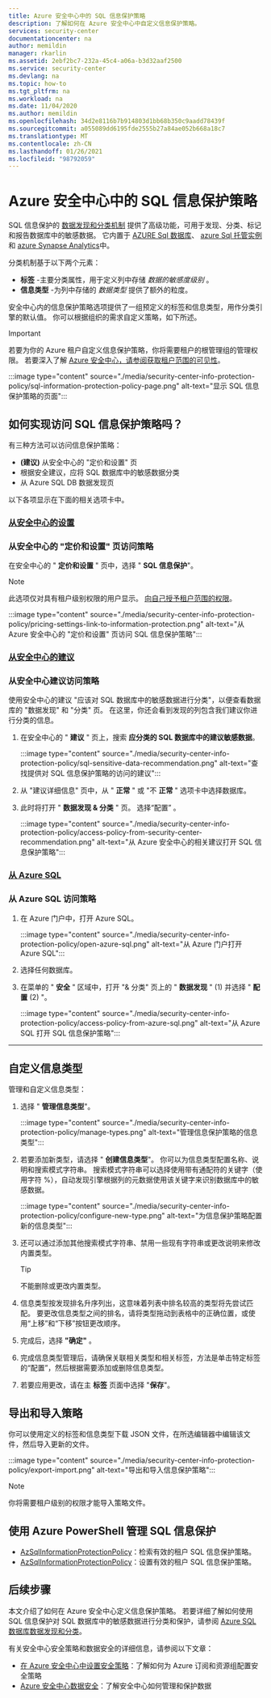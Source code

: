 ```yaml
---
title: Azure 安全中心中的 SQL 信息保护策略
description: 了解如何在 Azure 安全中心中自定义信息保护策略。
services: security-center
documentationcenter: na
author: memildin
manager: rkarlin
ms.assetid: 2ebf2bc7-232a-45c4-a06a-b3d32aaf2500
ms.service: security-center
ms.devlang: na
ms.topic: how-to
ms.tgt_pltfrm: na
ms.workload: na
ms.date: 11/04/2020
ms.author: memildin
ms.openlocfilehash: 34d2e8116b7b914803d1bb68b350c9aadd78439f
ms.sourcegitcommit: a055089dd6195fde2555b27a84ae052b668a18c7
ms.translationtype: MT
ms.contentlocale: zh-CN
ms.lasthandoff: 01/26/2021
ms.locfileid: "98792059"
---
```

# <a name="sql-information-protection-policy-in-azure-security-center"></a>Azure 安全中心中的 SQL 信息保护策略
 
SQL 信息保护的 [数据发现和分类机制](../azure-sql/database/data-discovery-and-classification-overview.md) 提供了高级功能，可用于发现、分类、标记和报告数据库中的敏感数据。 它内置于 [AZURE Sql 数据库](../azure-sql/database/sql-database-paas-overview.md)、 [azure Sql 托管实例](../azure-sql/managed-instance/sql-managed-instance-paas-overview.md)和 [azure Synapse Analytics](../synapse-analytics/sql-data-warehouse/sql-data-warehouse-overview-what-is.md)中。

分类机制基于以下两个元素：

- **标签** -主要分类属性，用于定义列中存储 *数据的敏感度级别* 。 
- **信息类型** -为列中存储的 *数据类型* 提供了额外的粒度。

安全中心内的信息保护策略选项提供了一组预定义的标签和信息类型，用作分类引擎的默认值。 你可以根据组织的需求自定义策略，如下所述。

> [!IMPORTANT]
> 若要为你的 Azure 租户自定义信息保护策略，你将需要租户的根管理组的管理权限。 若要深入了解 [Azure 安全中心，请参阅获取租户范围的可见性](security-center-management-groups.md)。

:::image type="content" source="./media/security-center-info-protection-policy/sql-information-protection-policy-page.png" alt-text="显示 SQL 信息保护策略的页面":::
 



## <a name="how-do-i-access-the-sql-information-protection-policy"></a>如何实现访问 SQL 信息保护策略吗？

有三种方法可以访问信息保护策略：

- **(建议)** 从安全中心的 "定价和设置" 页
- 根据安全建议，应将 SQL 数据库中的敏感数据分类
- 从 Azure SQL DB 数据发现页

以下各项显示在下面的相关选项卡中。



### <a name="from-security-centers-settings"></a>[**从安全中心的设置**](#tab/sqlip-tenant)

### <a name="access-the-policy-from-security-centers-pricing-and-settings-page"></a>从安全中心的 "定价和设置" 页访问策略 <a name="sqlip-tenant"></a>

在安全中心的 " **定价和设置** " 页中，选择 " **SQL 信息保护**"。

> [!NOTE]
> 此选项仅对具有租户级别权限的用户显示。 [向自己授予租户范围的权限](https://docs.microsoft.com/azure/security-center/security-center-management-groups#grant-tenant-wide-permissions-to-yourself)。

:::image type="content" source="./media/security-center-info-protection-policy/pricing-settings-link-to-information-protection.png" alt-text="从 Azure 安全中心的 &quot;定价和设置&quot; 页访问 SQL 信息保护策略":::



### <a name="from-security-centers-recommendation"></a>[**从安全中心的建议**](#tab/sqlip-db)

### <a name="access-the-policy-from-the-security-center-recommendation"></a>从安全中心建议访问策略 <a name="sqlip-db"></a>

使用安全中心的建议 "应该对 SQL 数据库中的敏感数据进行分类"，以便查看数据库的 "数据发现" 和 "分类" 页。 在这里，你还会看到发现的列包含我们建议你进行分类的信息。

1. 在安全中心的 " **建议** " 页上，搜索 **应分类的 SQL 数据库中的建议敏感数据**。

    :::image type="content" source="./media/security-center-info-protection-policy/sql-sensitive-data-recommendation.png" alt-text="查找提供对 SQL 信息保护策略的访问的建议":::

1. 从 "建议详细信息" 页中，从 " **正常** " 或 "不 **正常** " 选项卡中选择数据库。

1. 此时将打开 " **数据发现 & 分类** " 页。 选择“配置” 。

    :::image type="content" source="./media/security-center-info-protection-policy/access-policy-from-security-center-recommendation.png" alt-text="从 Azure 安全中心的相关建议打开 SQL 信息保护策略":::



### <a name="from-azure-sql"></a>[**从 Azure SQL**](#tab/sqlip-azuresql)

### <a name="access-the-policy-from-azure-sql"></a>从 Azure SQL 访问策略 <a name="sqlip-azuresql"></a>

1. 在 Azure 门户中，打开 Azure SQL。

    :::image type="content" source="./media/security-center-info-protection-policy/open-azure-sql.png" alt-text="从 Azure 门户打开 Azure SQL":::

1. 选择任何数据库。

1. 在菜单的 " **安全** " 区域中，打开 "& 分类" 页上的 " **数据发现** " (1) 并选择 " **配置** (2) "。

    :::image type="content" source="./media/security-center-info-protection-policy/access-policy-from-azure-sql.png" alt-text="从 Azure SQL 打开 SQL 信息保护策略":::

--- 


## <a name="customize-your-information-types"></a>自定义信息类型

管理和自定义信息类型：

1. 选择 " **管理信息类型**"。

    :::image type="content" source="./media/security-center-info-protection-policy/manage-types.png" alt-text="管理信息保护策略的信息类型":::

1. 若要添加新类型，请选择 " **创建信息类型**"。 你可以为信息类型配置名称、说明和搜索模式字符串。 搜索模式字符串可以选择使用带有通配符的关键字（使用字符 %），自动发现引擎根据列的元数据使用该关键字来识别数据库中的敏感数据。
 
    :::image type="content" source="./media/security-center-info-protection-policy/configure-new-type.png" alt-text="为信息保护策略配置新的信息类型":::

1. 还可以通过添加其他搜索模式字符串、禁用一些现有字符串或更改说明来修改内置类型。 

    > [!TIP]
    > 不能删除或更改内置类型。 

1. 信息类型按发现排名升序列出，这意味着列表中排名较高的类型将先尝试匹配。 要更改信息类型之间的排名，请将类型拖动到表格中的正确位置，或使用“上移”和“下移”按钮更改顺序。 

1. 完成后，选择 **"确定"** 。

1. 完成信息类型管理后，请确保关联相关类型和相关标签，方法是单击特定标签的“配置”，然后根据需要添加或删除信息类型。

1. 若要应用更改，请在主 **标签** 页面中选择 "**保存**"。
 

## <a name="exporting-and-importing-a-policy"></a>导出和导入策略

你可以使用定义的标签和信息类型下载 JSON 文件，在所选编辑器中编辑该文件，然后导入更新的文件。 

:::image type="content" source="./media/security-center-info-protection-policy/export-import.png" alt-text="导出和导入信息保护策略":::

> [!NOTE]
> 你将需要租户级别的权限才能导入策略文件。 


## <a name="manage-sql-information-protection-using-azure-powershell"></a>使用 Azure PowerShell 管理 SQL 信息保护

- [AzSqlInformationProtectionPolicy](/powershell/module/az.security/get-azsqlinformationprotectionpolicy)：检索有效的租户 SQL 信息保护策略。
- [AzSqlInformationProtectionPolicy](/powershell/module/az.security/set-azsqlinformationprotectionpolicy)：设置有效的租户 SQL 信息保护策略。
 

## <a name="next-steps"></a>后续步骤
 
本文介绍了如何在 Azure 安全中心定义信息保护策略。 若要详细了解如何使用 SQL 信息保护对 SQL 数据库中的敏感数据进行分类和保护，请参阅 [Azure SQL 数据库数据发现和分类](../azure-sql/database/data-discovery-and-classification-overview.md)。

有关安全中心安全策略和数据安全的详细信息，请参阅以下文章：
 
- [在 Azure 安全中心中设置安全策略](tutorial-security-policy.md)：了解如何为 Azure 订阅和资源组配置安全策略
- [Azure 安全中心数据安全](security-center-data-security.md)：了解安全中心如何管理和保护数据
